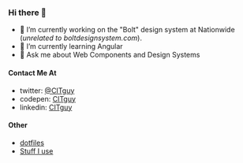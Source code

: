 ### Hi there 👋

<!--
**CITguy/CITguy** is a ✨ _special_ ✨ repository because its `README.md` (this file) appears on your GitHub profile.

Here are some ideas to get you started:

- 🌱 I’m currently learning ...
- 👯 I’m looking to collaborate on ...
- 🤔 I’m looking for help with ...
- 💬 Ask me about ...
- 📫 How to reach me: ...
- 😄 Pronouns: ...
- ⚡ Fun fact: ...
-->

- 🔭 I’m currently working on the "Bolt" design system at Nationwide (_unrelated to boltdesignsystem.com_).
- 🌱 I’m currently learning Angular
- 💬 Ask me about Web Components and Design Systems


#### Contact Me At

- twitter: [@CITguy](https://twitter.com/CITguy/)
- codepen: [CITguy](https://codepen.io/CITguy)
- linkedin: [CITguy](https://www.linkedin.com/in/citguy)

#### Other
- [dotfiles](https://github.com/CITguy/dotfiles)
- [Stuff I use](USES.md)
